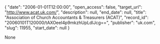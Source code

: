 {
  "date": "2006-01-01T12:00:00", 
  "open_access": false, 
  "target_url": "http://www.acat.uk.com/", 
  "description": null, 
  "end_date": null, 
  "title": "Association of Church Accountants & Treasurers (ACAT)", 
  "record_id": "20060101T120000/tAXOeeI4p9mkzhUpLdIJcg==", 
  "publisher": "uk.com", 
  "slug": 11955, 
  "start_date": null
}

None